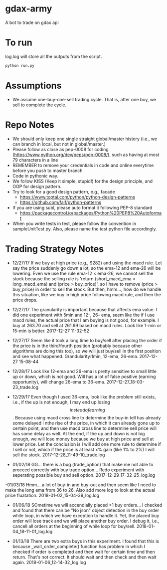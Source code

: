 # gdax-army
A bot to trade on gdax api

# To run
log.log will store all the outputs from the script.
```bash
python run.py
```

# Assumptions
- We assume one-buy-one-sell trading cycle. That is, after one buy, we sell to complete the cycle.

# Repo Notes
- We should only keep one single straight global/master history (i.e., we can branch in local, but not in global/master.)
- Please follow as close as pep-0008 for coding (https://www.python.org/dev/peps/pep-0008/), such as having at most 79 characters in a line
- REMEMBER to remove your credentials in code and online everytime before you push to master branch. 
- Code in pythonic way. 
- We follow KISS (Keep it simple, stupid!) for the design principle, and OOP for design pattern.
- Try to look for a good design pattern, e.g., facade 
	- https://www.toptal.com/python/python-design-patterns
	- https://github.com/faif/python-patterns
- If you are using subl, please auto format it following PEP-8 standard
    - https://packagecontrol.io/packages/Python%20PEP8%20Autoformat
- When you write tests in test, please follow the convention in sampleUnitTest.py. Also, please name the test python file accordingly. 

# Trading Strategy Notes
- 12/27/17 If we buy at high price (e.g., $282) and using the macd rule. Let say the price suddenly go down a lot, so the ema-12 and ema-26 will be lowering. Even we use the rule ema-12 < ema-26, we cannot sell the stock because the selling rule is 'return (short_macd_ema < long_macd_ema) and (price > buy_price)', so I have to remove (price > buy_price) in order to sell the stock. But then, hmm..., how do we handle this situation, like we buy in high price following macd rule, and then the price drops. 

- 12/27/17 The granularity is important because that affects ema value. I did one experiment with 5min and 12-, 26- ema, seem like the if I use macd rules, the actual price that I am buying is not good, for example. I buy at 263.70 and sell at 261.69 based on macd rules. Look like 1-min or 15-min is better. 2017-12-27 11-32-52

- 12/27/17 Seem like it took a long time to buy/sell after placing the order if the price is in the third/fourth position (probably because other algorithms are doing this too), so we will just buy/sell in the first position and see what happened. Grandularity:1min, 12-ema, 26-ema. 2017-12-27 15-08-44

- 12/28/17 Look like 12-ema and 26-ema is pretty sensitive to small little up or down, which is not good. Will has a lot of false positive (earning opportunity), will change 26-ema to 36-ema. 2017-12-27_18-03-23_trade.log

- 12/29/17 Even though I used 36-ema, look like the problem still exists, i.e., if the up is not enough, I may end up losing $$ instead of earning $$. Because using macd cross line to determine the buy-in tell has already some delayed i nthe rise of the price, in which it can already gone up to certain point, and then use macd cross line to determine sell price will has some delay as well. At the end, if the up and down is not big enough, we will lose money because we buy at high price and sell at lower price. Let the conclusion is I will add one more rule to determine if I sell or not, which if the price is at least x% gain (like 1% to 2%) I will sell the stock. 2017-12-28_11-49-10_trade.log

- 01/02/18 GG... there is a bug (trade_option) that make me not able to proceed correctly with buy trade option... Redo experiment with seperating possible buy and sell option. 2017-12-29_17-32-25_log.log

-01/03/18 Hmm... a lot of buy-in and buy-out and then seem like I need to make the long ema from 36 to 26. Also add more log to look at the actual price fluatation. 2018-01-02_15-04-39_log.log


- 01/06/18 SOmetime we will accendially placed >1 buy orders... I checked and found that there can be "No json" object detection in the buy order while loop, in which we have exception to handle it. Yet, the placed buy order will lose track and we will place another buy order. I debug it, i.e., cancell all orders at the beginning of while loop for buy/sell. 2018-01-04_18-11-01_log.log


- 01/13/18 There are two extra buys in this experiment. I found that this is because _wait_order_complete() function has problem in which I checked if order is completed and then wait for certain time and then return. That's not correct. It should wait and then check and then wait again. 2018-01-06_12-14-32_log.log